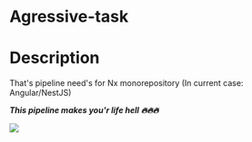# Agressive-task

# Description
That's pipeline need's for Nx monorepository (In current case: Angular/NestJS)

***This pipeline makes you'r life hell 🔥🔥🔥***

<p style="{position: center}"><img src="https://graphicriver.img.customer.envatousercontent.com/files/357821315/preview.jpg?auto=compress%2Cformat&fit=crop&crop=top&w=590&h=590&s=2650bc1547a78fe5aaa214eb9291700b" /></p>

